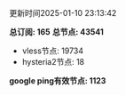 更新时间2025-01-10 23:13:42

**总订阅: 165**
**总节点: 43541**
- vless节点: 19734
- hysteria2节点: 18

**google ping有效节点: 1123**
